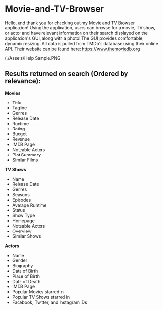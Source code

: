 # Movie-and-TV-Browser

Hello, and thank you for checking out my Movie and TV Browser application!
Using the application, users can browse for a movie, TV show, or actor and have relevant information on their search displayed on the application's GUI, along with a photo! The GUI provides comfortable, dynamic resizing.
All data is pulled from TMDb's database using their online API. Their website can be found here: https://www.themoviedb.org

(./Assets/Help Sample.PNG)

## Results returned on search (Ordered by relevance):

**Movies**
   * Title
   * Tagline
   * Genres
   * Release Date
   * Runtime
   * Rating
   * Budget
   * Revenue
   * IMDB Page
   * Noteable Actors
   * Plot Summary
   * Similar Films

**TV Shows**
   * Name
   * Release Date
   * Genres
   * Seasons
   * Episodes
   * Average Runtime
   * Status
   * Show Type
   * Homepage
   * Noteable Actors
   * Overview
   * Similar Shows

**Actors**
   * Name
   * Gender
   * Biography
   * Date of Birth
   * Place of Birth
   * Date of Death
   * IMDB Page
   * Popular Movies starred in
   * Popular TV Shows starred in
   * Facebook, Twitter, and Instagram IDs
  


